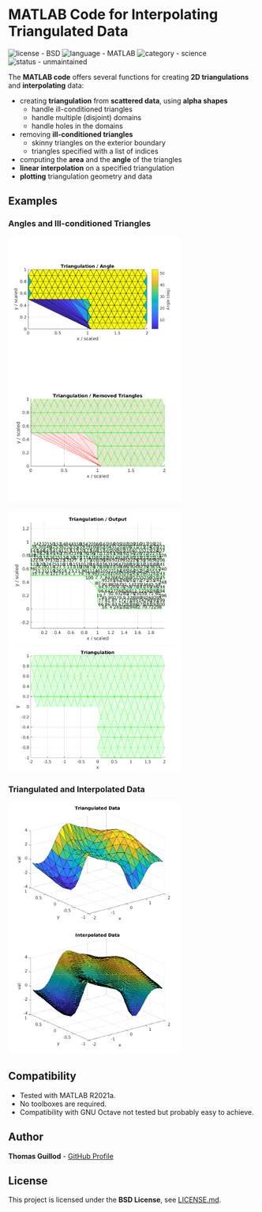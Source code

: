 # MATLAB Code for Interpolating Triangulated Data

![license - BSD](https://img.shields.io/badge/license-BSD-green)
![language - MATLAB](https://img.shields.io/badge/language-MATLAB-blue)
![category - science](https://img.shields.io/badge/category-science-lightgrey)
![status - unmaintained](https://img.shields.io/badge/status-unmaintained-red)

The **MATLAB code** offers several functions for creating **2D triangulations** and **interpolating** data:
* creating **triangulation** from **scattered data**, using **alpha shapes**
    * handle ill-conditioned triangles
    * handle multiple (disjoint) domains
    * handle holes in the domains
* removing **ill-conditioned triangles**
    * skinny triangles on the exterior boundary 
    * triangles specified with a list of indices
* computing the **area** and the **angle** of the triangles
* **linear interpolation** on a specified triangulation
* **plotting** triangulation geometry and data

## Examples

### Angles and Ill-conditioned Triangles

<p float="middle">
    <img src="readme_img/tri_angle.png" width="350">
    <img src="readme_img/tri_geom.png" width="350">
</p>

<p float="middle">
    <img src="readme_img/tri_number.png" width="350">
    <img src="readme_img/tri_output.png" width="350">
</p>

### Triangulated and Interpolated Data

<p float="middle">
    <img src="readme_img/tri_plot.png" width="350">
    <img src="readme_img/tri_interp.png" width="350">
</p>

## Compatibility

* Tested with MATLAB R2021a.
* No toolboxes are required.
* Compatibility with GNU Octave not tested but probably easy to achieve.

## Author

**Thomas Guillod** - [GitHub Profile](https://github.com/otvam)

## License

This project is licensed under the **BSD License**, see [LICENSE.md](LICENSE.md).
